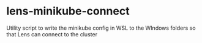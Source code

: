 # lens-minikube-connect
Utility script to write the minikube config in WSL to the WIndows folders so that Lens can connect to the cluster 
